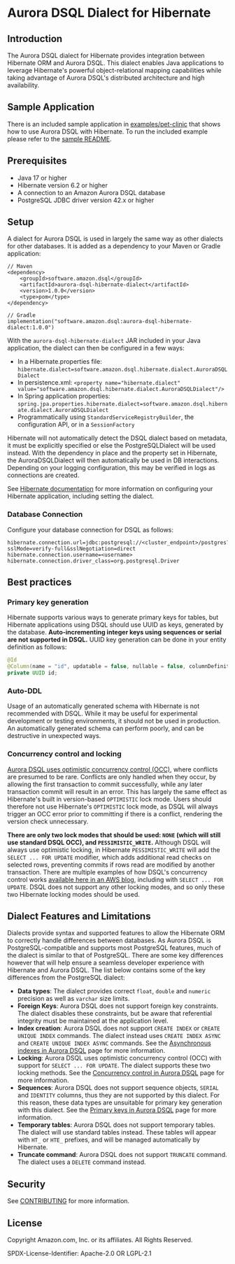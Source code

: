 # Aurora DSQL Dialect for Hibernate

## Introduction

The Aurora DSQL dialect for Hibernate provides integration between Hibernate ORM and Aurora DSQL. This dialect enables
Java applications to leverage Hibernate's powerful object-relational mapping capabilities while taking advantage of
Aurora DSQL's distributed architecture and high availability.

## Sample Application

There is an included sample application in [examples/pet-clinic](examples/pet-clinic-app) that shows how to use Aurora DSQL
with Hibernate. To run the included example please refer to the [sample README](examples/pet-clinic-app/README.md).

## Prerequisites

- Java 17 or higher
- Hibernate version 6.2 or higher
- A connection to an Amazon Aurora DSQL database
- PostgreSQL JDBC driver version 42.x or higher

## Setup

A dialect for Aurora DSQL is used in largely the same way as other dialects for other databases. It is added
as a dependency to your Maven or Gradle application:

```
// Maven
<dependency>
    <groupId>software.amazon.dsql</groupId>
    <artifactId>aurora-dsql-hibernate-dialect</artifactId>
    <version>1.0.0</version>
    <type>pom</type>
</dependency>

// Gradle
implementation("software.amazon.dsql:aurora-dsql-hibernate-dialect:1.0.0")
```

With the `aurora-dsql-hibernate-dialect` JAR included in your Java application, the dialect can then be configured in a few ways:
- In a Hibernate.properties file: `hibernate.dialect=software.amazon.dsql.hibernate.dialect.AuroraDSQLDialect`
- In persistence.xml: `<property name="hibernate.dialect" value="software.amazon.dsql.hibernate.dialect.AuroraDSQLDialect"/>`
- In Spring application properties: `spring.jpa.properties.hibernate.dialect=software.amazon.dsql.hibernate.dialect.AuroraDSQLDialect`
- Programmatically using `StandardServiceRegistryBuilder`, the configuration API, or in a `SessionFactory`

Hibernate will not automatically detect the DSQL dialect based on metadata, it must be explicitly specified or else
the PostgreSQLDialect will be used instead. With the dependency in place and the property set in Hibernate,
the AuroraDSQLDialect will then automatically be used in DB interactions. Depending on your logging configuration, this
may be verified in logs as connections are created.

See [Hibernate documentation](https://docs.jboss.org/hibernate/orm/6.6/introduction/html_single/Hibernate_Introduction.html#configuration)
for more information on configuring your Hibernate application, including setting the dialect.

### Database Connection

Configure your database connection for DSQL as follows:

```properties
hibernate.connection.url=jdbc:postgresql://<cluster_endpoint>/postgres?sslMode=verify-full&sslNegotiation=direct
hibernate.connection.username=<username>
hibernate.connection.driver_class=org.postgresql.Driver
```

## Best practices

### Primary key generation

Hibernate supports various ways to generate primary keys for tables, but Hibernate applications using DSQL should
use UUID as keys, generated by the database. **Auto-incrementing integer keys using sequences or serial are not supported
in DSQL.** UUID key generation can be done in your entity definition as follows:

```java
@Id
@Column(name = "id", updatable = false, nullable = false, columnDefinition = "UUID DEFAULT gen_random_uuid()")
private UUID id;
```

### Auto-DDL

Usage of an automatically generated schema with Hibernate is not recommended with DSQL. While it may be useful
for experimental development or testing environments, it should not be used in production. An automatically generated
schema can perform poorly, and can be destructive in unexpected ways.

### Concurrency control and locking

[Aurora DSQL uses optimistic concurrency control (OCC)](https://docs.aws.amazon.com/aurora-dsql/latest/userguide/working-with-concurrency-control.html), where conflicts are presumed to be rare. Conflicts are only handled
when they occur, by allowing the first transaction to commit successfully, while any later transaction commit will result
in an error. This has largely the same effect as Hibernate's built in version-based `OPTIMISTIC` lock mode. Users should
therefore not use Hibernate's `OPTIMISTIC` lock mode, as DSQL will always trigger an OCC error prior to committing if
there is a conflict, rendering the version check unnecessary.

**There are only two lock modes that should be used: `NONE` (which will still use standard DSQL OCC), and `PESSIMISTIC_WRITE`.** Although DSQL will always use
optimistic locking, in Hibernate `PESSIMISTIC_WRITE` will add the `SELECT ... FOR UPDATE` modifier, which adds additional
read checks on selected rows, preventing commits if rows read are modified by another transaction. There are multiple
examples of how DSQL's concurrency control works [available here in an AWS blog](https://aws.amazon.com/blogs/database/concurrency-control-in-amazon-aurora-dsql/),
including with `SELECT ... FOR UPDATE`. DSQL does not support any other locking modes, and so only these two Hibernate
locking modes should be used.

## Dialect Features and Limitations

Dialects provide syntax and supported features to allow the Hibernate ORM to correctly handle differences between databases.
As Aurora DSQL is PostgreSQL-compatible and supports most PostgreSQL features, much of the dialect is similar to that of PostgreSQL.
There are some key differences however that will help ensure a seamless developer experience with Hibernate
and Aurora DSQL. The list below contains some of the key differences from the PostgreSQL dialect:

- **Data types**: The dialect provides correct `float`, `double` and `numeric` precision as well as `varchar` size limits.
- **Foreign Keys**: Aurora DSQL does not support foreign key constraints. The dialect disables these constraints, but be aware that referential integrity must be maintained at the application level.
- **Index creation**: Aurora DSQL does not support `CREATE INDEX` or `CREATE UNIQUE INDEX` commands. The dialect instead uses `CREATE INDEX ASYNC` and `CREATE UNIQUE INDEX ASYNC` commands. See the [Asynchronous indexes in Aurora DSQL](https://docs.aws.amazon.com/aurora-dsql/latest/userguide/working-with-create-index-async.html) page for more information.
- **Locking**: Aurora DSQL uses optimistic concurrency control (OCC) with support for `SELECT ... FOR UPDATE`. The dialect supports these two locking methods. See the [Concurrency control in Aurora DSQL](https://docs.aws.amazon.com/aurora-dsql/latest/userguide/working-with-concurrency-control.html) page for more information.
- **Sequences**: Aurora DSQL does not support sequence objects, `SERIAL` and `IDENTITY` columns, thus they are not supported by this dialect. For this reason, these data types are unsuitable for primary key generation with this dialect. See the [Primary keys in Aurora DSQL](https://docs.aws.amazon.com/aurora-dsql/latest/userguide/working-with-primary-keys.html) page for more information.
- **Temporary tables**: Aurora DSQL does not support temporary tables. The dialect will use standard tables instead. These tables will appear with `HT_` or `HTE_` prefixes, and will be managed automatically by Hibernate.
- **Truncate command**: Aurora DSQL does not support `TRUNCATE` command. The dialect uses a `DELETE` command instead.


## Security

See [CONTRIBUTING](CONTRIBUTING.md#security-issue-notifications) for more information.

## License

Copyright Amazon.com, Inc. or its affiliates. All Rights Reserved.

SPDX-License-Identifier: Apache-2.0 OR LGPL-2.1
